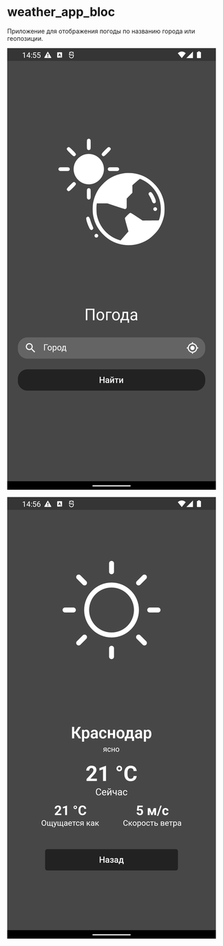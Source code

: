 # weather_app_bloc

Приложение для отображения погоды по названию города или геопозиции.

![screenshot1](assets/screenshot1.png)

![screenshot1](assets/screenshot2.png)
